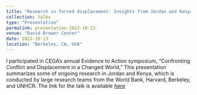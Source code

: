 ```yaml
---
title: "Research in forced displacement: Insights from Jordan and Kenya"
collection: talks
type: "Presentation"
permalink: presentation-2022-10-13
venue: "David Brower Center"
date: 2022-10-13
location: "Berkeley, CA, USA"
---
```

 
I participated in CEGA’s annual Evidence to Action symposium, “Confronting Conflict and Displacement in a Changed World,” This presentation summarizes some of ongoing research in Jordan and Kenya, which is conducted by large research teams from the World Bank, Harvard, Berkeley, and UNHCR.
The link for the talk is available [here](https://youtu.be/VOC_--aNS0g?t=908)
